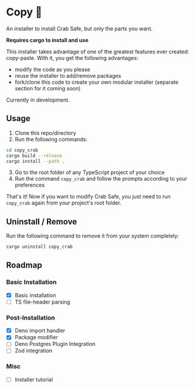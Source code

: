 # Copy 🦀
An installer to install Crab Safe, but only the parts you want.

**Requires cargo to install and use**

This installer takes advantage of one of the greatest features ever
created: copy-paste. With it, you get the following advantages:
- modify the code as you please
- reuse the installer to add/remove packages
- fork/clone this code to create your own modular installer
(separate section for it coming soon)

Currently in development.

## Usage
1. Clone this repo/directory
2. Run the following commands:
```bash
cd copy_crab
cargo build --release
cargo install --path .
```
3. Go to the root folder of any TypeScript project of your choice
4. Run the command `copy_crab` and follow the prompts according to your
preferences

That's it! Now if you want to modify Crab Safe, you just need to run `copy_crab`
again from your project's root folder.

## Uninstall / Remove
Run the following command to remove it from your system completely:
```bash
cargo uninstall copy_crab
```

## Roadmap
### Basic Installation
- [X] Basic installation
- [ ] TS file-header parsing

### Post-Installation
- [X] Deno import handler
- [X] Package modifier
- [ ] Deno Postgres Plugin Integration
- [ ] Zod integration

### Misc
- [ ] Installer tutorial

